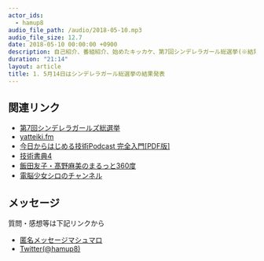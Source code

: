 ```yaml
---
actor_ids:
  - hamup8
audio_file_path: /audio/2018-05-10.mp3
audio_file_size: 12.7
date: 2018-05-10 00:00:00 +0900
description: 自己紹介、番組紹介、始めたキッカケ、第7回シンデレラガール総選挙(※結果発表は5/14(月))について話しました。これからよろしくおねがいします。
duration: "21:14"
layout: article
title: 1. 5月14日はシンデレラガール総選挙の結果発表
---
```


## 関連リンク

- [第7回シンデレラガールズ総選挙](http://dic.nicovideo.jp/a/%E7%AC%AC7%E5%9B%9E%E3%82%B7%E3%83%B3%E3%83%87%E3%83%AC%E3%83%A9%E3%82%AC%E3%83%BC%E3%83%AB%E7%B7%8F%E9%81%B8%E6%8C%99)
- [yatteiki.fm](https://yatteiki.fm/)
- [今日からはじめる技術Podcast 完全入門[PDF版]](https://booth.pm/ja/items/828339)
- [技術書典4](https://techbookfest.org/event/tbf04)
- [飯田友子・髙野麻美のまるっと360度](http://ch.nicovideo.jp/voicegarage/blomaga/ar1144470)
- [電脳少女シロのチャンネル](https://www.youtube.com/channel/UCLhUvJ_wO9hOvv_yYENu4fQ)

## メッセージ

質問・感想等は下記リンクから
- [匿名メッセージマシュマロ](https://marshmallow-qa.com/hamup8?utm_medium=url_text&utm_source=promotion)
- [Twitter(@hamup8)](https://twitter.com/hamup8)
